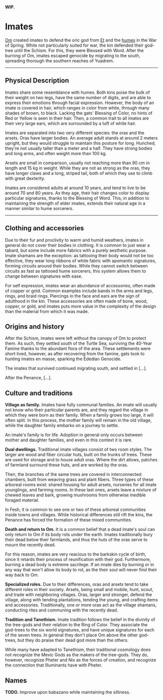 **WIP.**

<!-- TODO. Rename all instances of "marsets" to "imates". -->
# Imates
[Om](../religions/tanethism_pantheon.md#om) created imates to defend the oric god from [Et](../religions/tanethism_pantheon.md#et) and the [humes](hume.md) in the War of Spring<!-- TODO. Link. -->. While not particularly suited for war, the kin defended their god-tree until the Schism<!-- TODO. Link. -->. For this, they were Blessed with Word. After the burning of Om, imates escaped genocide by migrating to the south, spreading thorough the southern reaches of Yuadrem.

---
## Physical Description
Imates share some resemblance with humes. Both kins poise the bulk of their weight on two legs, have the same number of digits, and are able to express their emotions through facial expression. However, the body of an imate is covered in hair, which ranges in color from white, through many shades of brown, to black. Lacking the gats' Blessing of Color, no hints of Red or Yellow is seen in their hair. Then, a common trait to all imates are their very large ears, which are surrounded by a tuft of white hair.

Imates are separated into two very different species: the oras and the arsets. Oras have larger bodies. An average adult stands at around 2 meters upright, but they would struggle to maintain this posture for long. Hunched, they're not usually taller than a meter and a half. They have strong bodies and long arms, and often weight more than 100 kg.

Arsets are small in comparison, usually not reaching more than 90 cm in length and 15 kg in weight. While they are not as strong as the oras, they have longer claws and a long, striped tail, both of which they use to climb with great dexterity.

Imates are considered adults at around 10 years, and tend to live to be around 70 and 80 years. As they age, their hair changes color to display particular signatures, thanks to the Blessing of Word. This, in addition to maintaining the strength of elder imates, extends their natural age in a manner similar to hume sorcerers.

---
## Clothing and accessories
Due to their fur and proclivity to warm and humid weathers, imates in general do not cover their bodies in clothing. It is common to just wear a tabard<!-- TODO. I am not sure if "tabard" is the word I'm looking for here. Check it out more in detail. -->, but some include more fabrics with a purely aesthetic purpose. Imate shamans are the exception: as tattooing their body would not be too effective, they wear long ribbons of white fabric with apomantic signatures, forming circuits<!-- TODO. I need a better word than "circuit". --> around their bodies. While they cannot switch between circuits as fast as tattooed hume sorcerers, this system allows them to change between signatures with ease.

For self expression, imates wear an abundance of accessories, often made of copper or gold. Common examples include bands in the arms and legs, rings, and braid rings. Piercings in the face and ears are the sign of adulthood in the kin. These accessories are often made of bone, wood, copper, or gold, and imates puts more value in the complexity of the design than the material from which it was made.

## Origins and history
After the Schism, imates were left without the canopy of Om to protect them. As such, they settled south of the Turtle Sea, surviving the 40-Year Famine thanks to the abundant flora of the area. These settlements were short lived, however, as after recovering from the famine, gats took to hunting imates en masse<!-- TODO. Am I using this expression right? -->, sparking the Ededian Genocide.

The imates that survived continued migrating south, and settled in [...]<!-- TODO. Check map and add locations. -->. <!-- TODO. Talk about the diverging cultures as they moved around, focusing on the ones that actually went back to Fesh. -->

After the Penance, [...]<!-- TODO. Talk about the imates that invaded the Fesh Peninsula along with Gronselar. -->.

<!-- TODO. Talk about the other groups of imates that migrated to the area. -->

## Culture and traditions
**Village as family.**
Imates have fully communal families. An imate will usually not know who their particular parents are, and they regard the village in which they were born as their family. When a family grows too large, it will often split. In this process, the mother family will remain in the old village, while the daughter family embarks on a journey to settle.

An imate's family is for life. Adoption in general only occurs between mother and daughter families, and even in this context it is rare.

**Dual dwellings.**
Traditional imate villages consist of two room styles. The larger are wood and fiber circular huts, built on the trunks of trees. These are used for storage and to house adult oras<!--, who are too large to easily climb the canopies -- TODO. Are they tho? -->. Where the dirt allows, patches of farmland surround these huts, and are worked by the oras.

Then, the branches of the same trees are covered in interconnected chambers, built from weaving grass and plant fibers. Three types of these arboreal rooms exist: shared housing for adult arsets, nurseries for all imate younglings, and farming rooms. In these last ones, arsets leave a mixture of chewed leaves and bark, growing mushrooms from otherwise inedible foraged material.

In Fesh, it is common to see one or two of these arboreal communities inside towns and villages. While historical differences still rift the kins, the Penance has forced the formation of these mixed communities.

**Death and return to Om.**
It is a common belief that a dead imate's soul can only return to Om if its body rots under the earth. Imates traditionally bury their dead below their farmlands, and thus the huts of the oras serve to mourn the recently dead.

For this reason, imates are very reacious to the barkskin<!-- TODO. Link + namechange. --> cycle of birth, since it retards their process of reunification with their god. Furthermore, burning a dead body is extreme sacrilege. If an imate dies by burning or in any way that won't allow its body to rot, as the their soul will never find their way back to Om.

**Specialized roles.**
Due to their differences, oras and arsets tend to take different roles in their society. Arsets, being small and mobile, hunt, scout, and trade with neighboring villages. Oras, larger and stronger, defend the village, along with tending plantations, tending the young, and crafting items and accessories. Traditionally, one or more oras act as the village shamans, conducting rites and communing with the recently dead.
<!-- NOTE. The building of a village is a collective task. -->

**Tradition and Tanethism.**
Imate tradition follows the belief in the divinity of the tree-gods and their relation to the Ring of Color<!-- TODO. Link. -->. They associate the god-trees to the six world signatures<!-- TODO. I should explain this in the cosmology page... -->, and have unique signatures for each of the seven trees<!-- NOTE. Draw these signatures whenever I work on the imate apomantic system. -->. In general they don't place Om above the other god-trees, but they do praise their dead god more than the others.

While many have adapted to Tanethism, their traditional cosmology does not recognize the Mevic Gods<!-- TODO. Link. --> as the makers of the tree-gods. They do, however, recognize Pheter<!-- TODO. Link. --> and Nix<!-- TODO. Link. --> as the forces of creation, and recognize the connection that Illuminants<!-- TODO. Link. --> have with Pheter.

## Names
**TODO.** Improve upon babazano while maintaining the silliness.

<!-- % !TEX root = ../main.tex
\subsection*{Misleading Appearance}
    Marsets don't seem terribly intimidating at first glance.
    They however have an unusual defense mechanism for driving away threats, which includes any unfortunate creature that disturbs their large arboreal colonies.

    Each marset grows specialized quills from their back, with a smooth tip and a base with four flanges, like the fletching of an arrow.
    In additional to making the marsets quite painful to grab, these quills are used as projectiles.

    The little creatures construct their own bows, stripping bark from bendy twigs with their teeth to create the limbs, and harvesting spiderweb for the string.
    The strands are rubbed together with sand, which is done to thicken the bowstring and reduce stickiness in the middle, creating a sophisticated weapon to launch quills at unlucky foes.

    For shorter range, marsets also use hollow reeds to blow their quills as darts.
    It's common for the smarter marsets to apply manure or poison to their arrows and darts, improving their deadliness.

\subsection*{Repetitive Language}
    Marsets hatch from their eggs already able to speak a strange repetitive language, which is entirely regular and does not evolve.
    This language --- known as Babazano --- can be spoken in one of two ways: soundlessly, with the communication happening through lip reading, or screamed as loud as possible, with no middle ground.
    Despite this, a marset can learn other languages and not constantly scream at the top of their lungs, but they do tend to be loud speakers.

    Babazano has only ten consonants.
    All verbs use a single consonant as their root, so there's only ten verbs.
    By repeating syllables they create new meanings, which makes their language very difficult to understand by the other kins, but for these little creatures it's no issue at all.
    They hear or lip-read a word and instinctively know which one it is.

\subsection*{Marset Names}
    Marsets assign names to each other based on distinctive features and accomplishment.
    An individual marset will wear many names during their childhood, and when they settle on one is when they reach adulthood.
    Due to the peculiarity of Babazano, it is a common for the other kins to call them by simple monikers, practice that the marsets despise.
    % Most marsets don't particularly like this, and are very reluctant to accept a nickname given to them.

    \paragraph{Names}
    Do Anana, Do Baba, Do Badada, Do Ebebebebe, Do Ezeze, Do Nono, Do Odododo, Do Uvu, Do Veve, Do Vovovo.

\subsection*{Traits}
    Your marset character has a range of abilities based on its nature and community lifestyle.

    \subparagraph{Ability Score Increase} Your Charisma score is increased by 2, and your Dexterity score is increased by 1.

    \subparagraph{Age} Marsets has a short lifespan, reaching maturity by age 4 and not living much more than 50 years.

    \subparagraph{Alignment} Marsets have a tendency towards helping others, specially in their communities, and are inclined towards the gold tide.

    \subparagraph{Size} Marsets range from 75 to 90 cm.
    They usually have a slender and agile frame, weighing around 20 kg.
    Your size is small.

    \subparagraph{Speed} Your base walking speed is 6 meters, and you have a climbing speed of 6 meters.

    \subparagraph{Glider} You have loose flaps of furry skin between your arms and legs, which allow you to glide short distances at a speed of 6 meters per turn, as long as you are not wearing heavy armor.
    You fall at a rate of 4 meters per turn while gliding, and suffer no falling damage on landing.

    \subparagraph{Sneaky Nature} You have advantage on stealth checks in heavily forested areas.

    \subparagraph{Natural Weapons} You are proficient with shortbows and blowguns, and can use your own quills as arrows or cut them to be used as darts.
    Every day you can gather up to 10 quills from your back to be used in this fashion.

    \subparagraph{Community lifestyle} Despite their loudness, marsets can be very compelling talkers.
    You are competent in the Persuasion skill.

    \subparagraph{Languages} You can speak Babazano from birth, and can lip-read the language.
    You are also able to read and write Leafrunes, a special writing system designed to communicate simple messages to others of your kin.
    Additionally, you know how to speak a language of your choice, but you don't know how to read or write it.

\begin{figure}[!b]
    \centering
    \includegraphics[width=0.48\textwidth]{04kins/img/13marset_colony.png}
\end{figure}

\newpage -->
